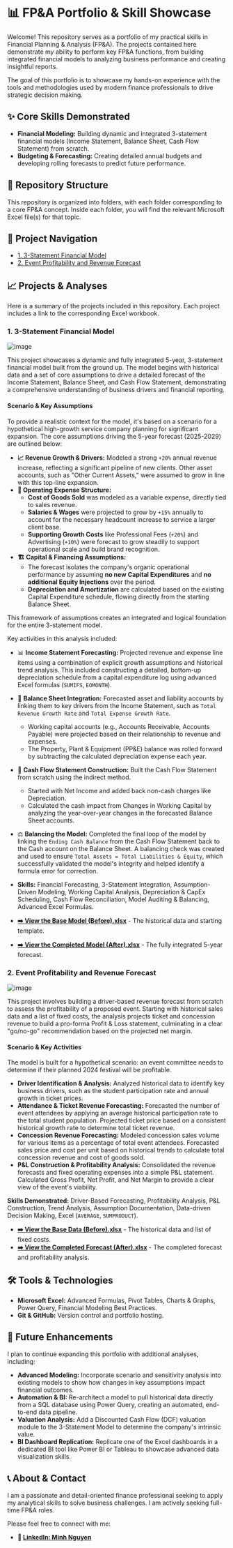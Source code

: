 # 📊 FP&A Portfolio & Skill Showcase

Welcome! This repository serves as a portfolio of my practical skills in Financial Planning & Analysis (FP&A). The projects contained here demonstrate my ability to perform key FP&A functions, from building integrated financial models to analyzing business performance and creating insightful reports.

The goal of this portfolio is to showcase my hands-on experience with the tools and methodologies used by modern finance professionals to drive strategic decision making.

## ✨ Core Skills Demonstrated

- **Financial Modeling:** Building dynamic and integrated 3-statement financial models (Income Statement, Balance Sheet, Cash Flow Statement) from scratch.
- **Budgeting & Forecasting:** Creating detailed annual budgets and developing rolling forecasts to predict future performance.

## 📂 Repository Structure

This repository is organized into folders, with each folder corresponding to a core FP&A concept. Inside each folder, you will find the relevant Microsoft Excel file(s) for that topic.

## 🚀 Project Navigation

* [1. 3-Statement Financial Model](#1-3-statement-financial-model)
* [2. Event Profitability and Revenue Forecast](#2-event-profitability-and-revenue-forecast)

## 📈 Projects & Analyses

Here is a summary of the projects included in this repository. Each project includes a link to the corresponding Excel workbook.

### 1. 3-Statement Financial Model

![image](https://github.com/user-attachments/assets/d2a17d8c-6d82-4537-bf93-79199185cd17)

This project showcases a dynamic and fully integrated 5-year, 3-statement financial model built from the ground up. The model begins with historical data and a set of core assumptions to drive a detailed forecast of the Income Statement, Balance Sheet, and Cash Flow Statement, demonstrating a comprehensive understanding of business drivers and financial reporting.

#### Scenario & Key Assumptions

To provide a realistic context for the model, it's based on a scenario for a hypothetical high-growth service company planning for significant expansion. The core assumptions driving the 5-year forecast (2025-2029) are outlined below:

- **📈 Revenue Growth & Drivers:** Modeled a strong `+20%` annual revenue increase, reflecting a significant pipeline of new clients. Other asset accounts, such as "Other Current Assets," were assumed to grow in line with this top-line expansion.
- **💼 Operating Expense Structure:**
  - **Cost of Goods Sold** was modeled as a variable expense, directly tied to sales revenue.
  - **Salaries & Wages** were projected to grow by `+15%` annually to account for the necessary headcount increase to service a larger client base.
  - **Supporting Growth Costs** like Professional Fees (`+20%`) and Advertising (`+10%`) were forecast to grow steadily to support operational scale and build brand recognition.
- **🏗️ Capital & Financing Assumptions:**
  - The forecast isolates the company's organic operational performance by assuming **no new Capital Expenditures** and **no additional Equity Injections** over the period.
  - **Depreciation and Amortization** are calculated based on the existing Capital Expenditure schedule, flowing directly from the starting Balance Sheet.

This framework of assumptions creates an integrated and logical foundation for the entire 3-statement model.

Key activities in this analysis included:

- 📊 **Income Statement Forecasting:** Projected revenue and expense line items using a combination of explicit growth assumptions and historical trend analysis. This included constructing a detailed, bottom-up depreciation schedule from a capital expenditure log using advanced Excel formulas (`SUMIFS`, `EOMONTH`).

- 🔗 **Balance Sheet Integration:** Forecasted asset and liability accounts by linking them to key drivers from the Income Statement, such as `Total Revenue Growth Rate` and `Total Expense Growth Rate`.

  - Working capital accounts (e.g., Accounts Receivable, Accounts Payable) were projected based on their relationship to revenue and expenses.
  - The Property, Plant & Equipment (PP&E) balance was rolled forward by subtracting the calculated depreciation expense each year.

- 🌊 **Cash Flow Statement Construction:** Built the Cash Flow Statement from scratch using the indirect method.

  - Started with Net Income and added back non-cash charges like Depreciation.
  - Calculated the cash impact from Changes in Working Capital by analyzing the year-over-year changes in the forecasted Balance Sheet accounts.

- ⚖️ **Balancing the Model:** Completed the final loop of the model by linking the `Ending Cash Balance` from the Cash Flow Statement back to the Cash account on the Balance Sheet. A balancing check was created and used to ensure `Total Assets = Total Liabilities & Equity`, which successfully validated the model's integrity and helped identify a formula error for correction.

- **Skills:** Financial Forecasting, 3-Statement Integration, Assumption-Driven Modeling, Working Capital Analysis, Depreciation & CapEx Scheduling, Cash Flow Reconciliation, Model Auditing & Balancing, Advanced Excel Formulas.

- **[➡️ View the Base Model (Before).xlsx](./Financial_Modeling/3_Statement_Model_Base.xlsx)** - The historical data and starting template.
- **[➡️ View the Completed Model (After).xlsx](./Financial_Modeling/3_Statement_Model_Completed.xlsx)** - The fully integrated 5-year forecast.

### 2. Event Profitability and Revenue Forecast

![image](https://github.com/user-attachments/assets/a081d4f5-90fc-4a31-829d-f5fa479f2989)

This project involves building a driver-based revenue forecast from scratch to assess the profitability of a proposed event. Starting with historical sales data and a list of fixed costs, the analysis projects ticket and concession revenue to build a pro-forma Profit & Loss statement, culminating in a clear "go/no-go" recommendation based on the projected net margin.

#### Scenario & Key Activities

The model is built for a hypothetical scenario: an event committee needs to determine if their planned 2024 festival will be profitable.

- **Driver Identification & Analysis:** Analyzed historical data to identify key business drivers, such as the student participation rate and annual growth in ticket prices.
- **Attendance & Ticket Revenue Forecasting:** Forecasted the number of event attendees by applying an average historical participation rate to the total student population. Projected ticket price based on a consistent historical growth rate to determine total ticket revenue.
- **Concession Revenue Forecasting:** Modeled concession sales volume for various items as a percentage of total event attendees. Forecasted sales price and cost per unit based on historical trends to calculate total concession revenue and cost of goods sold.
- **P&L Construction & Profitability Analysis:** Consolidated the revenue forecasts and fixed operating expenses into a simple P&L statement. Calculated Gross Profit, Net Profit, and Net Margin to provide a clear view of the event's viability.

**Skills Demonstrated:** Driver-Based Forecasting, Profitability Analysis, P&L Construction, Trend Analysis, Assumption Documentation, Data-driven Decision Making, Excel (`AVERAGE`, `SUMPRODUCT`).

- **[➡️ View the Base Data (Before).xlsx](./Revenue_Forecasting/Event_Forecast_Base.xlsx)** - The historical data and list of fixed costs.
- **[➡️ View the Completed Forecast (After).xlsx](./Revenue_Forecasting/Event_Forecast_Completed.xlsx)** - The completed forecast and profitability analysis.

## 🛠️ Tools & Technologies

- **Microsoft Excel:** Advanced Formulas, Pivot Tables, Charts & Graphs, Power Query, Financial Modeling Best Practices.
- **Git & GitHub:** Version control and portfolio hosting.

## 🚀 Future Enhancements

I plan to continue expanding this portfolio with additional analyses, including:

* **Advanced Modeling:** Incorporate scenario and sensitivity analysis into existing models to show how changes in key assumptions impact financial outcomes.
* **Automation & BI:** Re-architect a model to pull historical data directly from a SQL database using Power Query, creating an automated, end-to-end data pipeline.
* **Valuation Analysis:** Add a Discounted Cash Flow (DCF) valuation module to the 3-Statement Model to determine the company's intrinsic value.
* **BI Dashboard Replication:** Replicate one of the Excel dashboards in a dedicated BI tool like Power BI or Tableau to showcase advanced data visualization skills.

## 📞 About & Contact

I am a passionate and detail-oriented finance professional seeking to apply my analytical skills to solve business challenges. I am actively seeking full-time FP&A roles.

Please feel free to connect with me:

- **💼 [LinkedIn: Minh Nguyen](https://www.linkedin.com/in/minhpdx/)**
